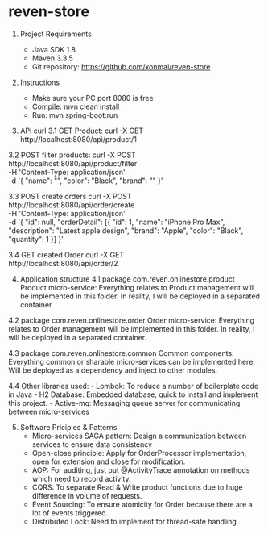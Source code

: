 # reven-store
1. Project Requirements
	- Java SDK 1.8
	- Maven 3.3.5
	- Git repository: https://github.com/xonmai/reven-store

2. Instructions
	- Make sure your PC port 8080 is free
	- Compile: mvn clean install
	- Run: mvn spring-boot:run


3. API curl
3.1 GET Product: 
curl -X GET \
  http://localhost:8080/api/product/1

3.2 POST filter products: 
curl -X POST \
  http://localhost:8080/api/product/filter \
  -H 'Content-Type: application/json' \
  -d '{
	"name": "",
	"color": "Black",
	"brand": ""
}'

3.3 POST create orders
curl -X POST \
  http://localhost:8080/api/order/create \
  -H 'Content-Type: application/json' \
  -d '{
    "id": null,
    "orderDetail": [{
        "id": 1,
        "name": "iPhone Pro Max",
        "description": "Latest apple design",
        "brand": "Apple",
        "color": "Black",
        "quantity": 1
    }]
}'

3.4 GET created Order
curl -X GET \
  http://localhost:8080/api/order/2

4. Application structure
4.1 package com.reven.onlinestore.product
	Product micro-service: Everything relates to Product management will be implemented in this folder. In reality, I will be deployed in a separated container.

4.2 package com.reven.onlinestore.order
	Order micro-service: Everything relates to Order management will be implemented in this folder. In reality, I will be deployed in a separated container.

4.3 package com.reven.onlinestore.common
	Common components: Everything common or sharable micro-services can be implemented here. Will be deployed as a dependency and inject to other modules.

4.4 Other libraries used:
	- Lombok: To reduce a number of boilerplate code in Java
	- H2 Database: Embedded database, quick to install and implement this project.
	- Active-mq: Messaging queue server for communicating between micro-services

5. Software Priciples & Patterns
	- Micro-services SAGA pattern: Design a communication between services to ensure data consistency
	- Open-close principle: Apply for OrderProcessor implementation, open for extension and close for modification.
	- AOP: For auditing, just put @ActivityTrace annotation on methods which need to record activity.
	- CQRS: To separate Read & Write product functions due to huge difference in volume of requests.
	- Event Sourcing: To ensure atomicity for Order because there are a lot of events triggered.
	- Distributed Lock: Need to implement for thread-safe handling.
